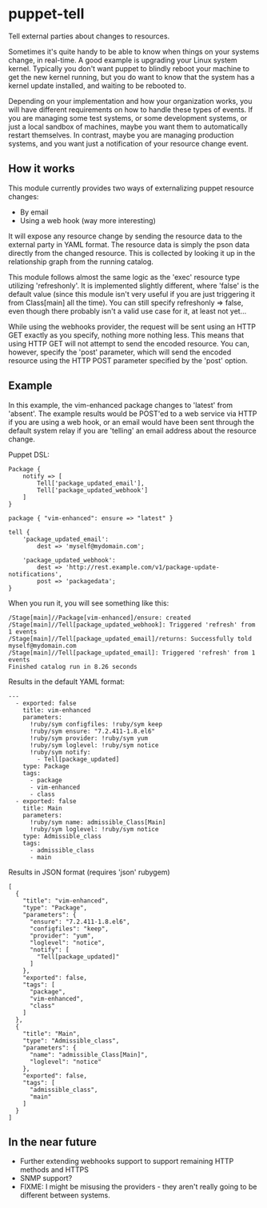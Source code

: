 puppet-tell
===========

Tell external parties about changes to resources.

Sometimes it's quite handy to be able to know when things on
your systems change, in real-time. A good example is upgrading
your Linux system kernel. Typically you don't want puppet to
blindly reboot your machine to get the new kernel running, but
you do want to know that the system has a kernel update
installed, and waiting to be rebooted to.

Depending on your implementation and how your organization works,
you will have different requirements on how to handle these
types of events. If you are managing some test systems, or some
development systems, or just a local sandbox of machines, maybe
you want them to automatically restart themselves. In contrast,
maybe you are managing production systems, and you want just a
notification of your resource change event.

How it works
------------

This module currently provides two ways of externalizing puppet
resource changes:

* By email
* Using a web hook (way more interesting)

It will expose any resource change by sending the resource data
to the external party in YAML format. The resource data is simply
the pson data directly from the changed resource. This is
collected by looking it up in the relationship graph from the
running catalog.

This module follows almost the same logic as the 'exec' resource
type utilizing 'refreshonly'. It is implemented slightly different,
where 'false' is the default value (since this module isn't very
useful if you are just triggering it from Class[main] all the time).
You can still specify refreshonly => false, even though there
probably isn't a valid use case for it, at least not yet...

While using the webhooks provider, the request will be sent using
an HTTP GET exactly as you specify, nothing more nothing less.
This means that using HTTP GET will not attempt to send the encoded
resource. You can, however, specify the 'post' parameter, which
will send the encoded resource using the HTTP POST parameter
specified by the 'post' option.

Example
-------

In this example, the vim-enhanced package changes to 'latest'
from 'absent'. The example results would be POST'ed to a web service
via HTTP if you are using a web hook, or an email would have been
sent through the default system relay if you are 'telling' an email
address about the resource change.

Puppet DSL:

    Package {
        notify => [
            Tell['package_updated_email'],
            Tell['package_updated_webhook']
        ]
    }

    package { "vim-enhanced": ensure => "latest" }

    tell {
        'package_updated_email':
            dest => 'myself@mydomain.com';

        'package_updated_webhook':
            dest => 'http://rest.example.com/v1/package-update-notifications',
            post => 'packagedata';
    }

When you run it, you will see something like this:

    /Stage[main]//Package[vim-enhanced]/ensure: created
    /Stage[main]//Tell[package_updated_webhook]: Triggered 'refresh' from 1 events
    /Stage[main]//Tell[package_updated_email]/returns: Successfully told myself@mydomain.com
    /Stage[main]//Tell[package_updated_email]: Triggered 'refresh' from 1 events
    Finished catalog run in 8.26 seconds

Results in the default YAML format:

    ---
      - exported: false
        title: vim-enhanced
        parameters:
          !ruby/sym configfiles: !ruby/sym keep
          !ruby/sym ensure: "7.2.411-1.8.el6"
          !ruby/sym provider: !ruby/sym yum
          !ruby/sym loglevel: !ruby/sym notice
          !ruby/sym notify:
            - Tell[package_updated]
        type: Package
        tags:
          - package
          - vim-enhanced
          - class
      - exported: false
        title: Main
        parameters:
          !ruby/sym name: admissible_Class[Main]
          !ruby/sym loglevel: !ruby/sym notice
        type: Admissible_class
        tags:
          - admissible_class
          - main

Results in JSON format (requires 'json' rubygem)

    [
      {
        "title": "vim-enhanced",
        "type": "Package",
        "parameters": {
          "ensure": "7.2.411-1.8.el6",
          "configfiles": "keep",
          "provider": "yum",
          "loglevel": "notice",
          "notify": [
            "Tell[package_updated]"
          ]
        },
        "exported": false,
        "tags": [
          "package",
          "vim-enhanced",
          "class"
        ]
      },
      {
        "title": "Main",
        "type": "Admissible_class",
        "parameters": {
          "name": "admissible_Class[Main]",
          "loglevel": "notice"
        },
        "exported": false,
        "tags": [
          "admissible_class",
          "main"
        ]
      }
    ]

In the near future
------------------

* Further extending webhooks support to support remaining HTTP methods and HTTPS
* SNMP support?
* FIXME: I might be misusing the providers - they aren't really going to be
  different between systems.
